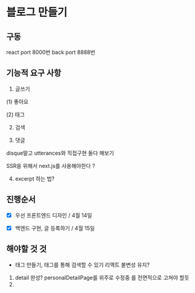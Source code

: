 # 블로그 만들기

## 구동
react port 8000번
back port 8888번

## 기능적 요구 사항

 1. 글쓰기

(1) 좋아요

(2) 태그

2. 검색

3. 댓글

disque말고 utterances와 직접구현 둘다 해보기

SSR을 위해서 next.js를 사용해야한다 ?

4. excerpt 하는 법?

## 진행순서

- [x] 우선 프론트엔드 디자인 / 4월 14일
- [x] 백엔드 구현, 글 등록하기 / 4월 15일


## 해야할 것 것
- 태그 만들기, 태그를 통해 검색할 수 있기
리액트 불변성 유지?

1. detail 완성?
   personalDetailPage를 위주로 수정중
   <OrderBar>를 전면적으로 고쳐야 할듯
2. 